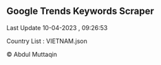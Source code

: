 

## Google Trends Keywords Scraper 
 
Last Update 10-04-2023 , 09:26:53

Country List :
VIETNAM.json



© Abdul Muttaqin 
